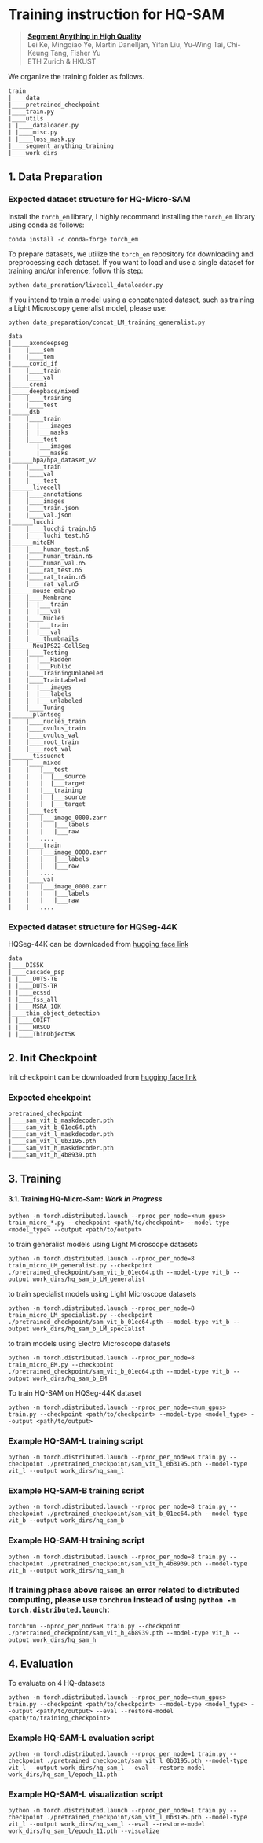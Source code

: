 # Training instruction for HQ-SAM

> [**Segment Anything in High Quality**](https://arxiv.org/abs/2306.01567)           
> Lei Ke, Mingqiao Ye, Martin Danelljan, Yifan Liu, Yu-Wing Tai, Chi-Keung Tang, Fisher Yu \
> ETH Zurich & HKUST 

We organize the training folder as follows.
```
train
|____data
|____pretrained_checkpoint
|____train.py
|____utils
| |____dataloader.py
| |____misc.py
| |____loss_mask.py
|____segment_anything_training
|____work_dirs
```

## 1. Data Preparation
### Expected dataset structure for HQ-Micro-SAM

Install the `torch_em` library, I highly recommand installing the `torch_em` library using conda as follows:

```
conda install -c conda-forge torch_em
```

To prepare datasets, we utilize the `torch_em` repository for downloading and preprocessing each dataset.
If you want to load and use a single dataset for training and/or inference, follow this step:
```
python data_preration/livecell_dataloader.py
```
If you intend to train a model using a concatenated dataset, such as training a Light Microscopy generalist model, please use:
```
python data_preparation/concat_LM_training_generalist.py
```
```
data
|_____axondeepseg
|    |____sem
|    |____tem
|_____covid_if
|    |____train
|    |____val
|_____cremi
|_____deepbacs/mixed    
|    |____training
|    |____test
|_____dsb
|    |____train
|    |  |___images
|    |  |___masks
|    |____test
|       |___images
|       |___masks
|______hpa/hpa_dataset_v2
|    |____train
|    |____val
|    |____test
|______livecell
|    |____annotations
|    |____images
|    |____train.json
|    |____val.json
|______lucchi
|    |____lucchi_train.h5
|    |____luchi_test.h5
|______mitoEM
|    |____human_test.n5
|    |____human_train.n5
|    |____human_val.n5
|    |____rat_test.n5
|    |____rat_train.n5
|    |____rat_val.n5
|______mouse_embryo
|    |____Membrane
|    |  |___train
|    |  |___val
|    |____Nuclei
|    |  |___train
|    |  |___val
|    |____thumbnails 
|______NeuIPS22-CellSeg
|    |____Testing
|    |  |___Hidden
|    |  |___Public
|    |____TrainingUnlabeled
|    |____TrainLabeled
|    |  |___images
|    |  |___labels
|    |  |___unlabeled
|    |____Tuning
|______plantseg
|    |____nuclei_train
|    |____ovulus_train
|    |____ovulus_val
|    |____root_train
|    |____root_val
|______tissuenet
|    |____mixed
|    |   |___test
|    |   |  |___source
|    |   |  |___target
|    |   |___training
|    |   |  |___source
|    |   |  |___target
|    |____test
|    |   |___image_0000.zarr
|    |   |   |___labels
|    |   |   |___raw
|    |   ....
|    |____train
|    |   |___image_0000.zarr
|    |   |   |___labels
|    |   |   |___raw
|    |   ....
|    |____val
|    |   |___image_0000.zarr
|    |   |   |___labels
|    |   |   |___raw
|    |   .... 
```

### Expected dataset structure for HQSeg-44K
HQSeg-44K can be downloaded from [hugging face link](https://huggingface.co/sam-hq-team/sam-hq-training/tree/main/data)

```
data
|____DIS5K
|____cascade_psp
| |____DUTS-TE
| |____DUTS-TR
| |____ecssd
| |____fss_all
| |____MSRA_10K
|____thin_object_detection
| |____COIFT
| |____HRSOD
| |____ThinObject5K

```

## 2. Init Checkpoint
Init checkpoint can be downloaded from [hugging face link](https://huggingface.co/sam-hq-team/sam-hq-training/tree/main/pretrained_checkpoint)

### Expected checkpoint

```
pretrained_checkpoint
|____sam_vit_b_maskdecoder.pth
|____sam_vit_b_01ec64.pth
|____sam_vit_l_maskdecoder.pth
|____sam_vit_l_0b3195.pth
|____sam_vit_h_maskdecoder.pth
|____sam_vit_h_4b8939.pth

```

## 3. Training
#### 3.1. Training HQ-Micro-Sam: *Work in Progress*
```
python -m torch.distributed.launch --nproc_per_node=<num_gpus> train_micro_*.py --checkpoint <path/to/checkpoint> --model-type <model_type> --output <path/to/output>
```
to train generalist models using Light Microscope datasets
```
python -m torch.distributed.launch --nproc_per_node=8 train_micro_LM_generalist.py --checkpoint ./pretrained_checkpoint/sam_vit_b_01ec64.pth --model-type vit_b --output work_dirs/hq_sam_b_LM_generalist
```


to train specialist models using Light Microscope datasets
```
python -m torch.distributed.launch --nproc_per_node=8 train_micro_LM_specialist.py --checkpoint ./pretrained_checkpoint/sam_vit_b_01ec64.pth --model-type vit_b --output work_dirs/hq_sam_b_LM_specialist
```

to train models using Electro Microscope datasets
```
python -m torch.distributed.launch --nproc_per_node=8 train_micro_EM.py --checkpoint ./pretrained_checkpoint/sam_vit_b_01ec64.pth --model-type vit_b --output work_dirs/hq_sam_b_EM
```


To train HQ-SAM on HQSeg-44K dataset

```
python -m torch.distributed.launch --nproc_per_node=<num_gpus> train.py --checkpoint <path/to/checkpoint> --model-type <model_type> --output <path/to/output>
```

### Example HQ-SAM-L training script
```
python -m torch.distributed.launch --nproc_per_node=8 train.py --checkpoint ./pretrained_checkpoint/sam_vit_l_0b3195.pth --model-type vit_l --output work_dirs/hq_sam_l
```

### Example HQ-SAM-B training script
```
python -m torch.distributed.launch --nproc_per_node=8 train.py --checkpoint ./pretrained_checkpoint/sam_vit_b_01ec64.pth --model-type vit_b --output work_dirs/hq_sam_b
```

### Example HQ-SAM-H training script
```
python -m torch.distributed.launch --nproc_per_node=8 train.py --checkpoint ./pretrained_checkpoint/sam_vit_h_4b8939.pth --model-type vit_h --output work_dirs/hq_sam_h
```

### If training phase above raises an error related to distributed computing, please use `torchrun` instead of using `python -m torch.distributed.launch`:
```
torchrun --nproc_per_node=8 train.py --checkpoint ./pretrained_checkpoint/sam_vit_h_4b8939.pth --model-type vit_h --output work_dirs/hq_sam_h
```

## 4. Evaluation
To evaluate on 4 HQ-datasets

```
python -m torch.distributed.launch --nproc_per_node=<num_gpus> train.py --checkpoint <path/to/checkpoint> --model-type <model_type> --output <path/to/output> --eval --restore-model <path/to/training_checkpoint>
```

### Example HQ-SAM-L evaluation script
```
python -m torch.distributed.launch --nproc_per_node=1 train.py --checkpoint ./pretrained_checkpoint/sam_vit_l_0b3195.pth --model-type vit_l --output work_dirs/hq_sam_l --eval --restore-model work_dirs/hq_sam_l/epoch_11.pth
```

### Example HQ-SAM-L visualization script
```
python -m torch.distributed.launch --nproc_per_node=1 train.py --checkpoint ./pretrained_checkpoint/sam_vit_l_0b3195.pth --model-type vit_l --output work_dirs/hq_sam_l --eval --restore-model work_dirs/hq_sam_l/epoch_11.pth --visualize
```

